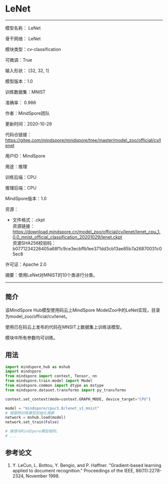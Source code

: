 # LeNet

---

模型名称： LeNet

骨干网络： LeNet

模块类型：cv-classification

可微调：True

输入形状： [32, 32, 1]

模型版本：1.0

训练数据集：MNIST

准确率： 0.986

作者：MindSpore团队

更新时间：2020-10-29

代码仓链接： <https://gitee.com/mindspore/mindspore/tree/master/model_zoo/official/cv/lenet>

用户ID：MindSpore

用途：推理

训练后端：CPU

推理后端：CPU

MindSpore版本：1.0

资源：

-
    文件格式：.ckpt  
    资源链接： <https://download.mindspore.cn/model_zoo/official/cv/lenet/lenet_cpu_1.0.0_mnist_official_classification_20201029/lenet.ckpt>  
    资源SHA256校验码：b0771234226405a68f1c9ce3ecbffb1ee371dd3cb13ae85b7a26870031c05ec8

许可证：Apache 2.0

摘要：使用LeNet对MNIST的10个类进行分类。

---

## 简介

该MindSpore Hub模型使用码云上MindSpore ModelZoo中的LeNet实现，目录为model_zoo/official/cv/lenet。

使用已在码云上发布的代码在MNSIT上数据集上训练该模型。

模块中所有参数均可训练。

## 用法

```python
import mindspore_hub as mshub
import mindspore
from mindspore import context, Tensor, nn
from mindspore.train.model import Model
from mindspore.common import dtype as mstype
from mindspore.dataset.transforms import py_transforms

context.set_context(mode=context.GRAPH_MODE, device_target="CPU")

model = "mindspore/cpu/1.0/lenet_v1_mnist"
# 根据预训练模型初始化类数
network = mshub.load(model)
network.set_train(False)

# 推理与MindSpore模型相同。
# ...
```

## 参考论文

1. Y. LeCun, L. Bottou, Y. Bengio, and P. Haffner. "Gradient-based learning applied to document recognition." Proceedings of the IEEE, 86(11):2278-2324, November 1998.
